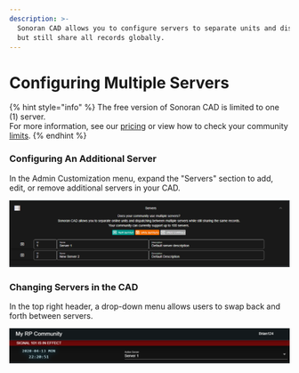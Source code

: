 ```yaml
---
description: >-
  Sonoran CAD allows you to configure servers to separate units and dispatchers,
  but still share all records globally.
---
```


# Configuring Multiple Servers

{% hint style="info" %}
The free version of Sonoran CAD is limited to one \(1\) server.  
For more information, see our [pricing](../../pricing/faq/) or view how to check your community [limits](../getting-started/view-your-limits.md).
{% endhint %}

### Configuring An Additional Server

In the Admin Customization menu, expand the "Servers" section to add, edit, or remove additional servers in your CAD.

![Additional servers are configured in the customization menu](../../.gitbook/assets/servers.png)

### Changing Servers in the CAD

In the top right header, a drop-down menu allows users to swap back and forth between servers.

![Users can select their server in the top header](../../.gitbook/assets/switch_server.png)




